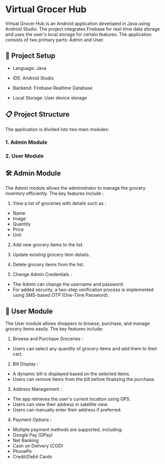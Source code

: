 # Virtual Grocer Hub

Virtual Grocer Hub is an Android application developed in Java using Android Studio. The project integrates Firebase for real-time data storage and uses the user's local storage for certain features. The application consists of two primary parts: Admin and User.

## 🔧 Project Setup

- Language: Java

- IDE: Android Studio

- Backend: Firebase Realtime Database

- Local Storage: User device storage

## 📋 Project Structure

The application is divided into two main modules:
### 1. Admin Module
### 2. User Module

## 🛠️ Admin Module

The Admin module allows the administrator to manage the grocery inventory efficiently. The key features include :

1. View a list of groceries with details such as :
  - Name
  - Image
  - Quantity
  - Price
  - Unit
    
2. Add new grocery items to the list.

3. Update existing grocery item details.

4. Delete grocery items from the list.

5. Change Admin Credentials :
  - The Admin can change the username and password.
  - For added security, a two-step verification process is implemented using SMS-based OTP (One-Time Password).


## 👤 User Module

The User module allows shoppers to browse, purchase, and manage grocery items easily. The key features include:

1. Browse and Purchase Groceries :
  - Users can select any quantity of grocery items and add them to their cart.

2. Bill Display :
  - A dynamic bill is displayed based on the selected items.
  - Users can remove items from the bill before finalizing the purchase.

3. Address Management :
  - The app retrieves the user's current location using GPS.
  - Users can view their address in satellite view.
  - Users can manually enter their address if preferred.

4. Payment Options :
  - Multiple payment methods are supported, including:
  - Google Pay (GPay)
  - Net Banking
  - Cash on Delivery (COD)
  - PhonePe
  - Credit/Debit Cards


